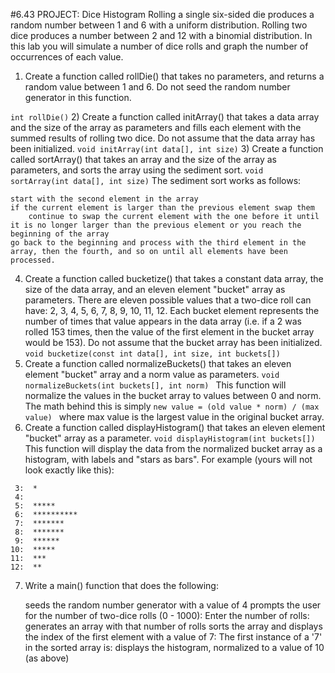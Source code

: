 #6.43 PROJECT: Dice Histogram
Rolling a single six-sided die produces a random number between 1 and 6 with a uniform distribution. Rolling two dice produces a number between 2 and 12 with a binomial distribution. In this lab you will simulate a number of dice rolls and graph the number of occurrences of each value.

1) Create a function called rollDie() that takes no parameters, and returns a random value between 1 and 6. Do not seed the random number generator in this function.

```int rollDie()```
2) Create a function called initArray() that takes a data array and the size of the array as parameters and fills each element with the summed results of rolling two dice. Do not assume that the data array has been initialized.
```void initArray(int data[], int size)```
3) Create a function called sortArray() that takes an array and the size of the array as parameters, and sorts the array using the sediment sort.
```void sortArray(int data[], int size)```
The sediment sort works as follows:

    start with the second element in the array
    if the current element is larger than the previous element swap them
        continue to swap the current element with the one before it until it is no longer larger than the previous element or you reach the beginning of the array
    go back to the beginning and process with the third element in the array, then the fourth, and so on until all elements have been processed.

4) Create a function called bucketize() that takes a constant data array, the size of the data array, and an eleven element "bucket" array as parameters. There are eleven possible values that a two-dice roll can have: 2, 3, 4, 5, 6, 7, 8, 9, 10, 11, 12. Each bucket element represents the number of times that value appears in the data array (i.e. if a 2 was rolled 153 times, then the value of the first element in the bucket array would be 153). Do not assume that the bucket array has been initialized.
```void bucketize(const int data[], int size, int buckets[]) ```
5) Create a function called normalizeBuckets() that takes an eleven element "bucket" array and a norm value as parameters. 
```void normalizeBuckets(int buckets[], int norm) ```
This function will normalize the values in the bucket array to values between 0 and norm. The math behind this is simply
```new value = (old value * norm) / (max value) ```
where max value is the largest value in the original bucket array.
6) Create a function called displayHistogram() that takes an eleven element "bucket" array as a parameter.
```void displayHistogram(int buckets[])```
This function will display the data from the normalized bucket array as a histogram, with labels and "stars as bars". For example (yours will not look exactly like this):
``` 2:  ***
 3:  *
 4:  
 5:  *****
 6:  **********
 7:  *******
 8:  *******
 9:  ******
10:  *****
11:  ***
12:  **
```
7) Write a main() function that does the following:

    seeds the random number generator with a value of 4
    prompts the user for the number of two-dice rolls (0 - 1000): Enter the number of rolls:
    generates an array with that number of rolls
    sorts the array and displays the index of the first element with a value of 7: The first instance of a '7' in the sorted array is:
    displays the histogram, normalized to a value of 10 (as above)
